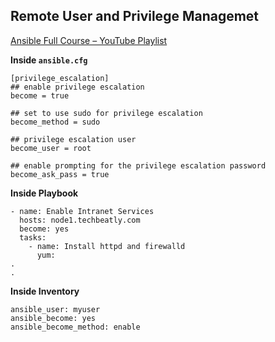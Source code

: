 ## Remote User and Privilege Managemet

[Ansible Full Course – YouTube Playlist](https://youtu.be/K4wGqwS2RLw?list=PLH5uDiXcw8tSW9Y6FsVsSQJQ88tMPBsbK)

**Inside `ansible.cfg`**

```shell
[privilege_escalation]
## enable privilege escalation
become = true 
 
## set to use sudo for privilege escalation
become_method = sudo
 
## privilege escalation user
become_user = root 
 
## enable prompting for the privilege escalation password
become_ask_pass = true 
```
**Inside Playbook**

```shell
- name: Enable Intranet Services
  hosts: node1.techbeatly.com
  become: yes
  tasks:
    - name: Install httpd and firewalld
      yum:
.
.
```

**Inside Inventory**

```shell
ansible_user: myuser
ansible_become: yes
ansible_become_method: enable
```
